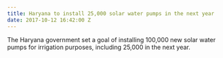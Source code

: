 ```yaml
---
title: Haryana to install 25,000 solar water pumps in the next year
date: 2017-10-12 16:42:00 Z
---
```


The Haryana government set a goal of installing 100,000 new solar water pumps for irrigation purposes, including 25,000 in the next year.